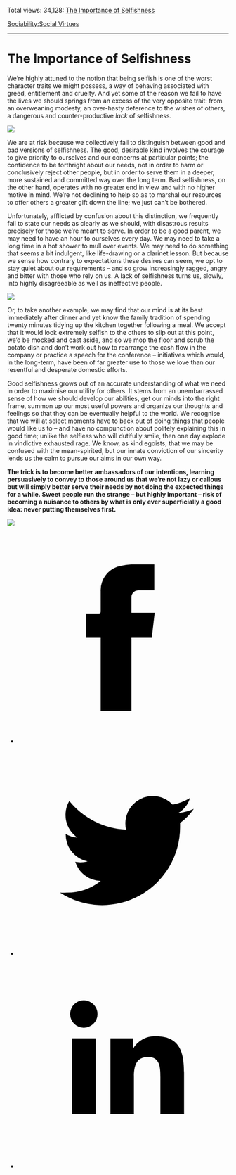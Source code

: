 Total views: 34,128: [The Importance of Selfishness](https://www.theschooloflife.com/thebookoflife/the-importance-of-selfishness/)

[Sociability:](https://www.theschooloflife.com/thebookoflife/category/sociability/)[Social Virtues](https://www.theschooloflife.com/thebookoflife/category/sociability/social-virtues/)

* * *

# The Importance of Selfishness
<style>
						.alignnone {
  display: block;
  margin-left: auto;
  margin-right: auto;
  align: center:
}

.addtoany_share_save_container {
display:none;
}

.wp-block-image {
		display: block;
  margin-left: auto;
  margin-right: auto;
  width: 50%;
}

.aligncenter {
display: block;
  margin-left: auto;
  margin-right: auto;
  align: center:
}

@media only screen and (max-width: 500px) {
  .wp-block-image {
		display: block;
  margin-left: auto;
  margin-right: auto;
  width: 100%;
} }

h1 {max-width: 600px !important;
}
.s18-single-post .content-area .site-main article .post-cat-header-display + .old-wrapper p {
    font-size: 1.200em
}
						</style>

We’re highly attuned to the notion that being selfish is one of the worst character traits we might possess, a way of behaving associated with greed, entitlement and cruelty. And yet some of the reason we fail to have the lives we should springs from an excess of the very opposite trait: from an overweaning modesty, an over-hasty deference to the wishes of others, a dangerous and counter-productive _lack_ of selfishness. &nbsp;

**![](http://images.mentalfloss.com/sites/default/files/styles/article_640x430/public/4hj6hk346.png)**

We are at risk because we collectively fail to distinguish between good and bad versions of selfishness. The good, desirable kind involves the courage to give priority to ourselves and our concerns at particular points; the confidence to be forthright about our needs, not in order to harm or conclusively reject other people, but in order to serve them in a deeper, more sustained and committed way over the long term. Bad selfishness, on the other hand, operates with no greater end in view and with no higher motive in mind. We’re not declining to help so as to marshal our resources to offer others a greater gift down the line; we just can’t be bothered.

Unfortunately, afflicted by confusion about this distinction, we frequently fail to state our needs as clearly as we should, with disastrous results precisely for those we’re meant to serve. In order to be a good parent, we may need to have an hour to ourselves every day. We may need to take a long time in a hot shower to mull over events. We may need to do something that seems a bit indulgent, like life-drawing or a clarinet lesson. But because we sense how contrary to expectations these desires can seem, we opt to stay quiet about our requirements – and so grow increasingly ragged, angry and bitter with those who rely on us. A lack of selfishness turns us, slowly, into highly disagreeable as well as ineffective people.

**![](https://www.theschooloflife.com/thebookoflife/wp-content/uploads/2017/01/Ernst_Ludwig_Kirchner_-_Cocina_alpina-1024x1024.jpg)**

Or, to take another example, we may find that our mind is at its best immediately after dinner and yet know the family tradition of spending twenty minutes tidying up the kitchen together following a meal. We accept that it would look extremely selfish to the others to slip out at this point, we’d be mocked and cast aside, and so we mop the floor and scrub the potato dish and don’t work out how to rearrange the cash flow in the company or practice a speech for the conference – initiatives which would, in the long-term, have been of far greater use to those we love than our resentful and desperate domestic efforts.

Good selfishness grows out of an accurate understanding of what we need in order to maximise our utility for others. It stems from an unembarrassed sense of how we should develop our abilities, get our minds into the right frame, summon up our most useful powers and organize our thoughts and feelings so that they can be eventually helpful to the world. We recognise that we will at select moments have to back out of doing things that people would like us to – and have no compunction about politely explaining this in good time; unlike the selfless who will dutifully smile, then one day explode in vindictive exhausted rage. We know, as kind egoists, that we may be confused with the mean-spirited, but our innate conviction of our sincerity lends us the calm to pursue our aims in our own way.

**The trick is to become better ambassadors of our intentions, learning persuasively to convey to those around us that we’re not lazy or callous but will simply better serve their needs by not doing the expected things for a while. Sweet people run the strange – but highly important – risk of becoming a nuisance to others by what is only ever superficially a good idea: never putting themselves first.**

[![](https://img.youtube.com/vi/-kArjCybqpc/0.jpg)](https://www.youtube.com/embed/-kArjCybqpc '')
<style>
    .iframe-class { display: block !important; }
</style>

- [<svg xmlns="http://www.w3.org/2000/svg" viewbox="0 0 26 26"><title>Facebook</title>
                    <g>
                        <path d="M8.38,10H9.92c.2,0,.29,0,.29-.28,0-.82,0-1.64,0-2.46a3.05,3.05,0,0,1,2.57-3.15A7.22,7.22,0,0,1,14,3.95c.86,0,1.71,0,2.57,0h.25v3.2h-2A.85.85,0,0,0,14,8c0,.62,0,1.24,0,1.91h2.87L16.51,13H14v9H10.21V13H8.38Z"></path>
                    </g>
                </svg>](http://www.facebook.com/sharer/sharer.php?u=https://www.theschooloflife.com/thebookoflife/the-importance-of-selfishness/)
- [<svg xmlns="http://www.w3.org/2000/svg" viewbox="0 0 26 26"><title>Twitter</title>
                    <path d="M21.69,7.9a6.75,6.75,0,0,1-1.94.53,3.39,3.39,0,0,0,1.48-1.87,6.76,6.76,0,0,1-2.14.82,3.38,3.38,0,0,0-5.75,3.08,9.59,9.59,0,0,1-7-3.53,3.38,3.38,0,0,0,1,4.51A3.36,3.36,0,0,1,5.89,11v0A3.38,3.38,0,0,0,8.6,14.37a3.39,3.39,0,0,1-1.53.06,3.38,3.38,0,0,0,3.15,2.35A6.78,6.78,0,0,1,6,18.22a6.87,6.87,0,0,1-.81,0A9.6,9.6,0,0,0,20,10.08q0-.22,0-.44A6.86,6.86,0,0,0,21.69,7.9Z"></path>
                </svg>](http://twitter.com/share?url=https://www.theschooloflife.com/thebookoflife/the-importance-of-selfishness/&text=&via=theschooloflife)
- [<svg xmlns="http://www.w3.org/2000/svg" viewbox="0 0 26 26"><title>LinkedIn</title>
<path class="cls-2" d="M6.67,10H9.58v9.36H6.67ZM8.13,5.32A1.69,1.69,0,1,1,6.44,7,1.69,1.69,0,0,1,8.13,5.32"></path><path class="cls-2" d="M11.41,10H14.2v1.28h0A3.06,3.06,0,0,1,17,9.75c2.95,0,3.49,1.94,3.49,4.46v5.14H17.57V14.79c0-1.09,0-2.48-1.51-2.48s-1.75,1.18-1.75,2.4v4.63H11.41Z"></path></svg>](https://www.linkedin.com/shareArticle?mini=true&url=https://www.theschooloflife.com/thebookoflife/the-importance-of-selfishness/)
